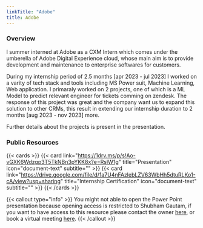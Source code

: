 ```yaml
---
linkTitle: "Adobe"
title: Adobe 
---
```


<!--more-->

### Overview

<!-- {{< youtube 0RKpf3rK57I >}} -->

I summer interned at Adobe as a CXM Intern which comes under the umberella of Adobe Digital Experience cloud, whose main aim is to provide development and maintenance to enterprise softwares for customers.

During my internship period of 2.5 months [apr 2023 - jul 2023] I worked on a varity of tech stack and tools including MS Power suit, Machine Learning, Web application. I primaraly worked on 2 projects, one of which is a ML Model to predict relevant engineer for tickets comming on zendesk. The response of this project was great and the company want us to expand this solution to other CRMs,
this result in extending our internship duration to 2 months [aug 2023 - nov 2023] more.

Further details about the projects is present in the presentation.

### Public Resources

{{< cards >}}
  {{< card link="https://1drv.ms/p/s!Ao-vGXK6Wdzgp3T5TkNBn3pYKK8x?e=RsIW1g" title="Presentation" icon="document-text" subtitle="" >}}
  {{< card link="https://drive.google.com/file/d/1a7U4nFAzlebLZV63WbHh5dtuRLKo1-cA/view?usp=sharing" title="Internship Certification" icon="document-text" subtitle="" >}}
{{< /cards >}}


{{< callout type="info" >}}
  You might not able to open the Power Point presentation because opening access is restricted to Shubham Gautam, if you want to have access to this resource please contact the owner <a href="/about-me">here</a>, or book a virtual meeting <a href="https://calendly.com/skgautam393/30min">here</a>.
{{< /callout >}}